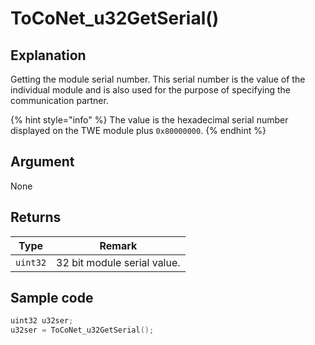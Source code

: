 # ToCoNet_u32GetSerial()

## Explanation

Getting the module serial number. This serial number is the value of the individual module and is also used for the purpose of specifying the communication partner.

{% hint style="info" %}
The value is the hexadecimal serial number displayed on the TWE module plus `0x80000000`.
{% endhint %}

## Argument

None

## Returns

| Type     | Remark                      |
| -------- | --------------------------- |
| `uint32` | 32 bit module serial value. |

## Sample code

```c
uint32 u32ser;
u32ser = ToCoNet_u32GetSerial();
```

